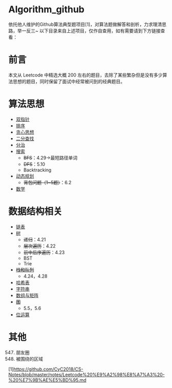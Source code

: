 # Algorithm_github
依托他人维护的Github算法典型题项目[1]，对算法题做解答和剖析，力求理清思路，举一反三~
以下目录来自上述项目，仅作自查用，如有需要请到下方链接查看：
# 前言

本文从 Leetcode 中精选大概 200 左右的题目，去除了某些繁杂但是没有多少算法思想的题目，同时保留了面试中经常被问到的经典题目。

# 算法思想

- [双指针](Leetcode%20题解%20-%20双指针.md)
- [排序](Leetcode%20题解%20-%20排序.md)
- [贪心思想](Leetcode%20题解%20-%20贪心思想.md)
- [二分查找](Leetcode%20题解%20-%20二分查找.md)
- [分治](Leetcode%20题解%20-%20分治.md)
- [搜索](Leetcode%20题解%20-%20搜索.md)
   - ~~BFS~~：4.29->最短路径单词
   - ~~DFS~~：5.10
   - Backtracking
- [动态规划](Leetcode%20题解%20-%20动态规划.md)
   - ~~背包问题（1~5题）~~：6.2
- [数学](Leetcode%20题解%20-%20数学.md)

# 数据结构相关

- [链表](Leetcode%20题解%20-%20链表.md)
- [树](Leetcode%20题解%20-%20树.md)
   - ~~递归~~：4.21
   - ~~层次遍历~~：4.22
   - ~~前中后序遍历~~：4.23
   - BST
   - Trie
- [~~栈和队列~~](Leetcode%20题解%20-%20栈和队列.md)
   - 4.24，4.28
- [哈希表](Leetcode%20题解%20-%20哈希表.md)
- [字符串](Leetcode%20题解%20-%20字符串.md)
- [数组与矩阵](Leetcode%20题解%20-%20数组与矩阵.md)
- [~~图~~](Leetcode%20题解%20-%20图.md)
   - 5.5，5.6
- [位运算](Leetcode%20题解%20-%20位运算.md)

# 其他
547. 朋友圈
130. 被围绕的区域

[1]https://github.com/CyC2018/CS-Notes/blob/master/notes/Leetcode%20%E9%A2%98%E8%A7%A3%20-%20%E7%9B%AE%E5%BD%95.md
